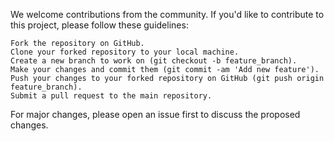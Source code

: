 We welcome contributions from the community. If you'd like to contribute to this project, please follow these guidelines:

    Fork the repository on GitHub.
    Clone your forked repository to your local machine.
    Create a new branch to work on (git checkout -b feature_branch).
    Make your changes and commit them (git commit -am 'Add new feature').
    Push your changes to your forked repository on GitHub (git push origin feature_branch).
    Submit a pull request to the main repository.

For major changes, please open an issue first to discuss the proposed changes.
